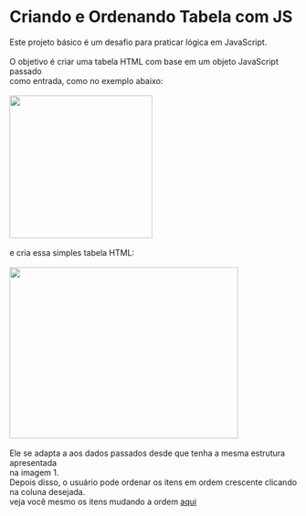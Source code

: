 # Criando e Ordenando Tabela com JS
Este projeto básico é um desafio para praticar lógica em JavaScript.<br><br>
O objetivo é criar uma tabela HTML com base em um objeto JavaScript passado <br>
como entrada, como no exemplo abaixo:<br><br>
<img src="" width=250></img><br><br>
e cria essa simples tabela HTML:<br><br>
<img src="" width=400 height=300></img><br><br>
Ele se adapta a aos dados passados desde que tenha a mesma estrutura apresentada<br>
na imagem 1.<br>
Depois disso, o usuário pode ordenar os itens em ordem crescente clicando<br>
na coluna desejada.<br>
veja você mesmo os itens mudando a ordem <a href="">aqui</a>

